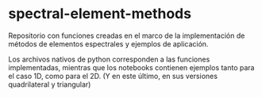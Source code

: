spectral-element-methods
========================

Repositorio con funciones creadas en el marco de la implementación de métodos de elementos espectrales y ejemplos de aplicación.

Los archivos nativos de python corresponden a las funciones implementadas, mientras que los notebooks contienen ejemplos tanto
para el caso 1D, como para el 2D. (Y en este último, en sus versiones quadrilateral y triangular)
